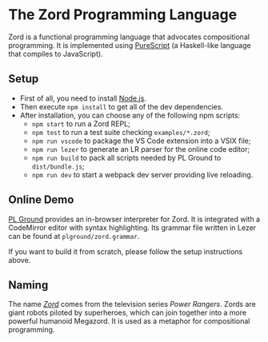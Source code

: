 # The Zord Programming Language

Zord is a functional programming language that advocates compositional programming. It is implemented using [PureScript](https://www.purescript.org) (a Haskell-like language that compiles to JavaScript).

## Setup

- First of all, you need to install [Node.js](https://nodejs.org).
- Then execute `npm install` to get all of the dev dependencies.
- After installation, you can choose any of the following npm scripts:
  - `npm start` to run a Zord REPL;
  - `npm test` to run a test suite checking `examples/*.zord`;
  - `npm run vscode` to package the VS Code extension into a VSIX file;
  - `npm run lezer` to generate an LR parser for the online code editor;
  - `npm run build` to pack all scripts needed by PL Ground to `dist/bundle.js`;
  - `npm run dev` to start a webpack dev server providing live reloading.

## Online Demo

[PL Ground](https://plground.org) provides an in-browser interpreter for Zord. It is integrated with a CodeMirror editor with syntax highlighting. Its grammar file written in Lezer can be found at `plground/zord.grammar`.

If you want to build it from scratch, please follow the setup instructions above.

## Naming

The name [*Zord*](https://powerrangers.fandom.com/wiki/Category:Zords) comes from the television series *Power Rangers*. Zords are giant robots piloted by superheroes, which can join together into a more powerful humanoid Megazord. It is used as a metaphor for compositional programming.
